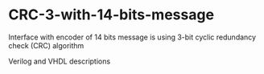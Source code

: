 # CRC-3-with-14-bits-message
Interface with encoder of 14 bits message is using 3-bit cyclic redundancy check (CRC) algorithm

Verilog and VHDL descriptions 
